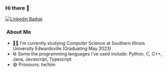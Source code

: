 ### Hi there 👋

<!--
**majornoid/majornoid** is a ✨ _special_ ✨ repository because its `README.md` (this file) appears on your GitHub profile.

Here are some ideas to get you started:

- 🔭 I’m currently working on ...
- 🌱 I’m currently learning ...
- 👯 I’m looking to collaborate on ...
- 🤔 I’m looking for help with ...
- 💬 Ask me about ...
- 📫 How to reach me: ...
- 😄 Pronouns: ...
- ⚡ Fun fact: ...
-->
[![Linkedin Badge](https://img.shields.io/badge/Morgan_Jackson-blue?style=flat-square&logo=Linkedin&logoColor=white&link=https://www.linkedin.com/in/morganjackson-68-65-6c-6c-6f/)](https://www.linkedin.com/in/morganjackson-68-65-6c-6c-6f/)



###   &nbsp;About Me

- 👨‍🎓 I'm currently studying Computer Science at Southern Illinois University Edwardsville (Graduating May 2023)
- ⚙️ Some the programming languages I've used include: Python, C, C++, Java, Javascript, Typescript
- 😄 Pronouns: he/him
<!--
### 📊 Github Stats

<img align='left' src="https://github-readme-stats.vercel.app/api?username=majornoid&show_icons=true">
-->
